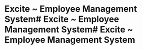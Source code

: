 # Excite ~ Employee Management System# Excite ~ Employee Management System# Excite ~ Employee Management System
